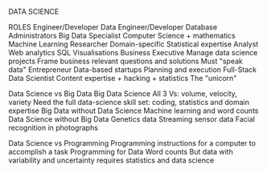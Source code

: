 DATA SCIENCE

ROLES
Engineer/Developer
	Data Engineer/Developer
	Database Administrators
Big Data Specialist
	Computer Science + mathematics
	Machine Learning
Researcher
	Domain-specific
	Statistical expertise
Analyst
	Web analytics
	SQL
	Visualisations
Business Executive
	Manage data science projects
	Frame business relevant questions and solutions
	Must "speak data"
Entrepreneur
	Data-based startups
	Planning and execution
Full-Stack Data Scientist
	Content expertise + hacking + statistics
	The "unicorn"

Data Science vs Big Data
	Big Data Science
		All 3 Vs: volume, velocity, variety
		Need the full data-science skill set: coding, statistics and domain expertise
	Big Data without Data Science
		Machine learning and word counts
	Data Science without Big Data
		Genetics data
		Streaming sensor data
		Facial recognition in photographs

Data Science vs Programming
	Programming
		instructions for a computer to accomplish a task
	Programming for Data
		Word counts
	But data with variability and uncertainty requires statistics and data science
		
